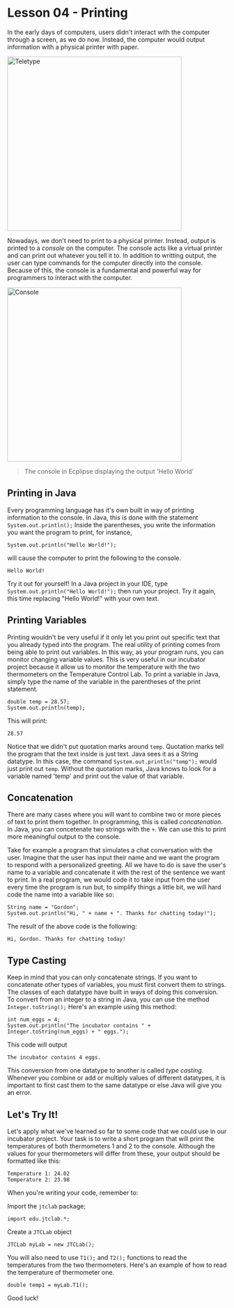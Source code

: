 # Lesson 04 - Printing
In the early days of computers, users didn't interact with the computer through a screen, as we do now. Instead, the computer would output information with a physical printer with paper.

<img src="https://upload.wikimedia.org/wikipedia/commons/8/89/WACsOperateTeletype.jpg" alt="Teletype" width="400
"/> 

Nowadays, we don't need to print to a physical printer. Instead, output is printed to a *console* on the computer. The console acts like a virtual printer and can print out whatever you tell it to. In addition to writting output, the user can type commands for the computer directly into the console. Because of this, the console is a fundamental and powerful way for programmers to interact with the computer.

<img src="https://i.imgur.com/RyFcMCv.png" alt="Console" width="400
"/> 
> The console in Ecplipse displaying the output 'Hello World'

## Printing in Java
Every programming language has it's own built in way of printing information to the console. In Java, this is done with the statement ```System.out.println();``` Inside the parentheses, you write the information you want the program to print, for instance,
```
System.out.println("Hello World!");
```
will cause the computer to print the following to the console.
```
Hello World!
```
Try it out for yourself! In a Java project in your IDE, type ```System.out.println("Hello World!");``` then run your project. Try it again, this time replacing "Hello World!" with your own text.

## Printing Variables
Printing wouldn't be very useful if it only let you print out specific text that you already typed into the program. The real utility of printing comes from being able to print out variables. In this way, as your program runs, you can monitor changing variable values. This is very useful in our incubator project because it allow us to monitor the temperature with the two thermometers on the Temperature Control Lab. To print a variable in Java, simply type the name of the variable in the parentheses of the print statement.
```
double temp = 28.57;
System.out.println(temp);
```
This will print:
```
28.57
```
Notice that we didn't put quotation marks around ```temp```. Quotation marks tell the program that the text inside is just text. Java sees it as a String datatype. In this case, the command ```System.out.println("temp");``` would just print out ```temp```. Without the quotation marks, Java knows to look for a variable named 'temp' and print out the value of that variable.
## Concatenation
There are many cases where you will want to combine two or more pieces of text to print them together. In programming, this is called *concatenation*. In Java, you can concetenate two strings with the ```+```. We can use this to print more meaningful output to the console.

Take for example a program that simulates a chat conversation with the user. Imagine that the user has input their name and we want the program to respond with a personalized greeting. All we have to do is save the user's name to a variable and concatenate it with the rest of the sentence we want to print. In a real program, we would code it to take input from the user every time the program is run but, to simplify things a little bit, we will hard code the name into a variable like so:
```
String name = "Gordon";
System.out.println("Hi, " + name + ". Thanks for chatting today!");
```
The result of the above code is the following:
```
Hi, Gordon. Thanks for chatting today!
```
## Type Casting
Keep in mind that you can only concatenate strings. If you want to concatenate other types of variables, you must first convert them to strings. The classes of each datatype have built in ways of doing this conversion. To convert from an integer to a string in Java, you can use the method ```Integer.toString();``` Here's an example using this method:
```
int num_eggs = 4;
System.out.println("The incubator contains " + Integer.toString(num_eggs) + " eggs.");
```
This code will output
```
The incubator contains 4 eggs.
```
This conversion from one datatype to another is called *type casting*. Whenever you combine or add or multiply values of different datatypes, it is important to first cast them to the same datatype or else Java will give you an error.

## Let's Try It!
Let's apply what we've learned so far to some code that we could use in our incubator project. Your task is to write a short program that will print the temperatures of both thermometers 1 and 2 to the console. Although the values for your thermometers will differ from these, your output should be formatted like this:
```
Temperature 1: 24.02
Temperature 2: 23.98
```
When you're writing your code, remember to:

Import the ```jtclab``` package;
```
import edu.jtclab.*;
```
Create a ```JTCLab``` object
```
JTCLab myLab = new JTCLab();
```
You will also need to use ```T1();``` and ```T2();``` functions to read the temperatures from the two thermometers. Here's an example of how to read the temperature of thermometer one.
```
double temp1 = myLab.T1();
```
Good luck!